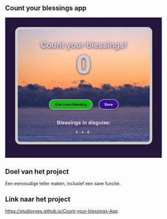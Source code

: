  ## Count your blessings app

![](cyb-screenshot.png)

##  Doel van het project
Een eenvoudige teller maken, inclusief een save functie.

##  Link naar het project
https://studioyves.github.io/Count-your-blessings-App
